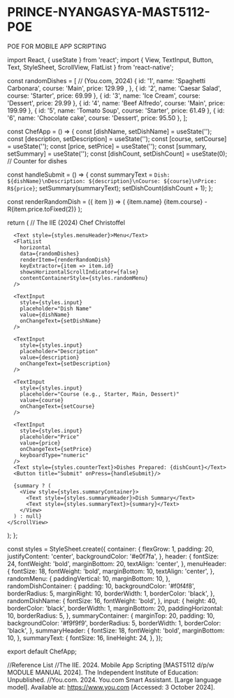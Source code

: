 # PRINCE-NYANGASYA-MAST5112-POE
POE FOR MOBILE APP SCRIPTING

import React, { useState } from 'react';
import { View, TextInput, Button, Text, StyleSheet, ScrollView, FlatList } from 'react-native';


const randomDishes = [
  // (You.com, 2024)
  { id: '1', name: 'Spaghetti Carbonara', course: 'Main', price: 129.99 , },
  { id: '2', name: 'Caesar Salad', course: 'Starter', price: 69.99 },
  { id: '3', name: 'Ice Cream', course: 'Dessert', price: 29.99 },
  { id: '4', name: 'Beef Alfredo', course: 'Main', price: 199.99 },
  { id: '5', name: 'Tomato Soup', course: 'Starter', price: 61.49 },
  { id: '6', name: 'Chocolate cake', course: 'Dessert', price: 95.50 },
];

const ChefApp = () => {
  const [dishName, setDishName] = useState('');
  const [description, setDescription] = useState('');
  const [course, setCourse] = useState('');
  const [price, setPrice] = useState('');
  const [summary, setSummary] = useState('');
  const [dishCount, setDishCount] = useState(0); // Counter for dishes

  const handleSubmit = () => {
    const summaryText = `Dish: ${dishName}\nDescription: ${description}\nCourse: ${course}\nPrice: R${price}`;
    setSummary(summaryText);
    setDishCount(dishCount + 1);
  };

  const renderRandomDish = ({ item }) => (
    <View style={styles.randomDishContainer}>
      <Text style={styles.randomDishName}>{item.name}</Text>
      <Text>{item.course} - R{item.price.toFixed(2)}</Text>
    </View>
  );

  return (
    // The IIE (2024)
    <ScrollView contentContainerStyle={styles.container}> 
      <Text style={styles.header}>Chef Christoffel</Text>

      <Text style={styles.menuHeader}>Menu</Text>
      <FlatList
        horizontal
        data={randomDishes}
        renderItem={renderRandomDish}
        keyExtractor={item => item.id}
        showsHorizontalScrollIndicator={false}
        contentContainerStyle={styles.randomMenu}
      />

      <TextInput
        style={styles.input}
        placeholder="Dish Name"
        value={dishName}
        onChangeText={setDishName}
      />

      <TextInput
        style={styles.input}
        placeholder="Description"
        value={description}
        onChangeText={setDescription}
      />

      <TextInput
        style={styles.input}
        placeholder="Course (e.g., Starter, Main, Dessert)"
        value={course}
        onChangeText={setCourse}
      />

      <TextInput
        style={styles.input}
        placeholder="Price"
        value={price}
        onChangeText={setPrice}
        keyboardType="numeric"
      />
      <Text style={styles.counterText}>Dishes Prepared: {dishCount}</Text>
      <Button title="Submit" onPress={handleSubmit}/>

      {summary ? (
        <View style={styles.summaryContainer}>
          <Text style={styles.summaryHeader}>Dish Summary</Text>
          <Text style={styles.summaryText}>{summary}</Text>
        </View>
      ) : null}
    </ScrollView>
  );
};




const styles = StyleSheet.create({
  container: {
    flexGrow: 1,
    padding: 20,
    justifyContent: 'center',
    backgroundColor: '#e0f7fa',
  },
  header: {
    fontSize: 24,
    fontWeight: 'bold',
    marginBottom: 20,
    textAlign: 'center',
  },
  menuHeader: {
    fontSize: 18,
    fontWeight: 'bold',
    marginBottom: 10,
    textAlign: 'center',
  },
  randomMenu: {
    paddingVertical: 10,
    marginBottom: 10,
  },
  randomDishContainer: {
    padding: 10,
    backgroundColor: '#f0f4f8',
    borderRadius: 5,
    marginRight: 10,
    borderWidth: 1,
    borderColor: 'black',
  },
  randomDishName: {
    fontSize: 16,
    fontWeight: 'bold',
  },
  input: {
    height: 40,
    borderColor: 'black',
    borderWidth: 1,
    marginBottom: 20,
    paddingHorizontal: 10,
    borderRadius: 5,
  },
  summaryContainer: {
    marginTop: 20,
    padding: 10,
    backgroundColor: '#f9f9f9',
    borderRadius: 5,
    borderWidth: 1,
    borderColor: 'black',
  },
  summaryHeader: {
    fontSize: 18,
    fontWeight: 'bold',
    marginBottom: 10,
  },
  summaryText: {
    fontSize: 16,
    lineHeight: 24,
  },
});

export default ChefApp;

//Reference List
//The IIE. 2024. Mobile App Scripting [MAST5112 d/p/w MODULE MANUAL 2024]. The Independent Institute of Education: Unpublished.
//You.com. 2024. You.com Smart Assistant. [Large language model]. Available at: https://www.you.com [Accessed: 3 October 2024].
